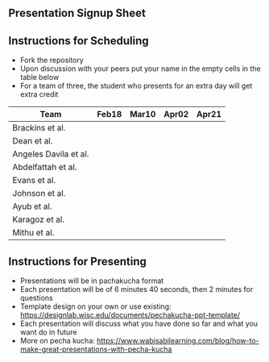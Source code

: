 ## Presentation Signup Sheet 

## Instructions for Scheduling 

- Fork the repository 
- Upon discussion with your peers put your name in the empty cells in the table below 
- For a team of three, the student who presents for an extra day will get extra credit 



| Team  | Feb18  |  Mar10 |  Apr02 |  Apr21 |
|---|---|---|---|---|
| Brackins et al.  |   |   |   |   |
| Dean et al.  |   |   |   |   |
| Angeles Davila et al.  |   |   |   |   |
| Abdelfattah et al.  |   |   |   |   |
| Evans et al.  |   |   |   |   |
| Johnson et al.  |   |   |   |   |
| Ayub et al.  |   |   |   |   |
| Karagoz et al.  |   |   |   |   |
| Mithu et al.  |   |   |   |   |


## Instructions for Presenting 

- Presentations will be in pachakucha format
- Each presentation will be of 6 minutes 40 seconds, then 2 minutes for questions 
- Template design on your own or use existing: https://designlab.wisc.edu/documents/pechakucha-ppt-template/
- Each presentation will discuss what you have done so far and what you want do in future 
- More on pecha kucha: https://www.wabisabilearning.com/blog/how-to-make-great-presentations-with-pecha-kucha 

